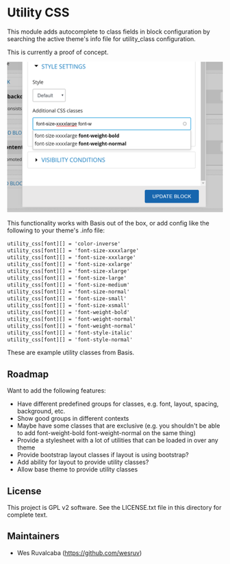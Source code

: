 Utility CSS
===========

This module adds autocomplete to class fields in block configuration by searching the active theme's info file for utility_class configuration.

This is currently a proof of concept.

![Screenshot of utility class module suggesting classes in block configuration](utility-class.png)

This functionality works with Basis out of the box, or add config like the following to your theme's .info file:

```
utility_css[font][] = 'color-inverse'
utility_css[font][] = 'font-size-xxxxlarge'
utility_css[font][] = 'font-size-xxxlarge'
utility_css[font][] = 'font-size-xxlarge'
utility_css[font][] = 'font-size-xlarge'
utility_css[font][] = 'font-size-large'
utility_css[font][] = 'font-size-medium'
utility_css[font][] = 'font-size-normal'
utility_css[font][] = 'font-size-small'
utility_css[font][] = 'font-size-xsmall'
utility_css[font][] = 'font-weight-bold'
utility_css[font][] = 'font-weight-normal'
utility_css[font][] = 'font-weight-normal'
utility_css[font][] = 'font-style-italic'
utility_css[font][] = 'font-style-normal'
```

These are example utility classes from Basis.


Roadmap
-------

Want to add the following features:

* Have different predefined groups for classes, e.g. font, layout, spacing, background, etc.
* Show good groups in different contexts
* Maybe have some classes that are exclusive (e.g. you shouldn't be able to add font-weight-bold font-weight-normal on the same thing)
* Provide a stylesheet with a lot of utilities that can be loaded in over any theme
* Provide bootstrap layout classes if layout is using bootstrap?
* Add ability for layout to provide utility classes?
* Allow base theme to provide utility classes


License
-------

This project is GPL v2 software. See the LICENSE.txt file in this directory for
complete text.

Maintainers
-----------

- Wes Ruvalcaba (https://github.com/wesruv)
